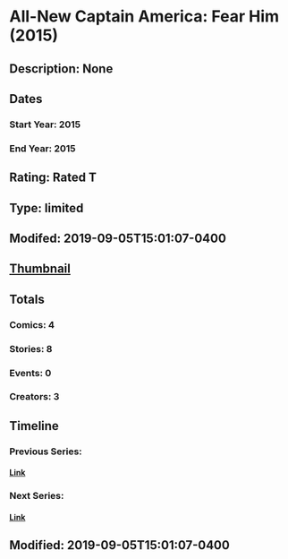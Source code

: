 # All-New Captain America: Fear Him (2015)
## Description: None
## Dates
### Start Year: 2015
### End Year: 2015
## Rating: Rated T
## Type: limited
## Modifed: 2019-09-05T15:01:07-0400
## [Thumbnail](http://i.annihil.us/u/prod/marvel/i/mg/4/60/54db89f683509.jpg)
## Totals
### Comics: 4
### Stories: 8
### Events: 0
### Creators: 3
## Timeline
### Previous Series: 
#### [Link]()
### Next Series: 
#### [Link]()
## Modified: 2019-09-05T15:01:07-0400